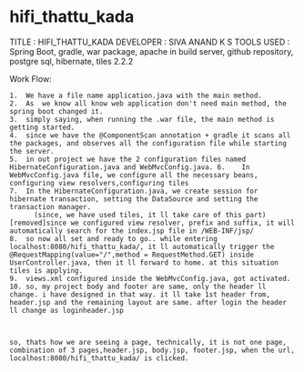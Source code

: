 # hifi_thattu_kada
TITLE		: HIFI_THATTU_KADA
DEVELOPER	: SIVA ANAND K S
TOOLS USED	: Spring Boot, gradle, war package, apache in build server, github repository, postgre sql, hibernate, tiles 2.2.2

Work Flow:

	1. 	We have a file name application.java with the main method. 
	2. 	As 	we know all know web application don't need main method, the spring boot changed it.
	3.	simply saying, when running the .war file, the main method is getting started.
	4. 	since we have the @ComponentScan annotation + gradle it scans all the packages, and observes all the configuration file while starting the server.
	5.	in out project we have the 2 configuration files named HibernateConfiguration.java and WebMvcConfig.java. 6. 	In WebMvcConfig.java file, we configure all the necessary beans, configuring view resolvers,configuring tiles 
	7. 	In the HibernateConfiguration.java, we create session for hibernate transaction, setting the DataSource and setting the transaction manager.   
	      (since, we have used tiles, it ll take care of this part)[removed]since we configured view resolver, prefix and suffix, it will automatically search for the index.jsp file in /WEB-INF/jsp/
	8. 	so now all set and ready to go.. while entering localhost:8080/hifi_thattu_kada/, it ll automatically trigger the @RequestMapping(value="/",method = RequestMethod.GET) inside UserController.java, then it ll forward to home. at this situation tiles is applying.
	9.	views.xml configured inside the WebMvcConfig.java, got activated. 
	10.	so, my project body and footer are same, only the header ll change. i have designed in that way. it ll take 1st header from, header.jsp and the remaining layout are same. after login the header ll change as loginheader.jsp



 	so, thats how we are seeing a page, technically, it is not one page, combination of 3 pages,header.jsp, body.jsp, footer.jsp, when the url, localhost:8080/hifi_thattu_kada/ is clicked.

